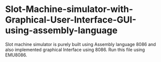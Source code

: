 # Slot-Machine-simulator-with-Graphical-User-Interface-GUI-using-assembly-language
Slot machine simulator is  purely built using Assembly language 8086 and also implemented graphical Interface using 8086.
Run this file using EMU8086.
